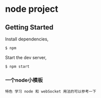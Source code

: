 # node project

## Getting Started

Install dependencies,

```bash
$ npm
```

Start the dev server,

```bash
$ npm start
```

### 一个node小模板
``` 
特色 学习 node 和 webSocket 用法的可以参考一下
```
